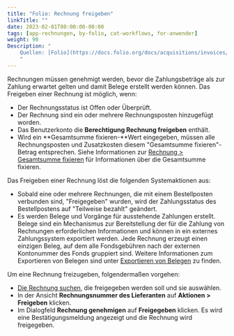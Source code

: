 ```yaml
---
title: "Folio: Rechnung freigeben"
linkTitle: ""
date: 2023-02-01T00:00:00-00:00
tags: [app-rechnungen, by-folio, cat-workflows, for-anwender]
weight: 90
Description: "
    Quellen: [Folio](https://docs.folio.org/docs/acquisitions/invoices/#approving-an-invoice) & [GBV](https://info.gbv.de/display/FOLIOGBVEXTERN/Folio:+Rechnung+freigeben)
    "
---
```


Rechnungen müssen genehmigt werden, bevor die Zahlungsbeträge als zur Zahlung erwartet gelten und damit Belege erstellt werden können. Das Freigeben einer Rechnung ist möglich, wenn:

-   Der Rechnungsstatus ist Offen oder Überprüft.
-   Der Rechnung sind ein oder mehrere Rechnungsposten hinzugefügt worden.
-   Das Benutzerkonto die **Berechtigung Rechnung freigeben** enthält.
-   Wird ein **Gesamtsumme fixieren-**Wert eingegeben, müssen alle Rechnungsposten und Zusatzkosten diesem "Gesamtsumme fixieren"-Betrag entsprechen. Siehe Informationen zur [Rechnung > Gesamtsumme fixieren](https://info.gbv.de/display/FOLIOGBVEXTERN/Folio%3A+Rechnung+erstellen) für Informationen über die Gesamtsumme fixieren.

Das Freigeben einer Rechnung löst die folgenden Systemaktionen aus:

-   Sobald eine oder mehrere Rechnungen, die mit einem Bestellposten verbunden sind, "Freigegeben" wurden, wird der Zahlungsstatus des Bestellpostens auf "Teilweise bezahlt" geändert.
-   Es werden Belege und Vorgänge für ausstehende Zahlungen erstellt. Belege sind ein Mechanismus zur Bereitstellung der für die Zahlung von Rechnungen erforderlichen Informationen und können in ein externes Zahlungssystem exportiert werden. Jede Rechnung erzeugt einen einzigen Beleg, auf dem alle Fondsgebühren nach der externen Kontonummer des Fonds gruppiert sind. Weitere Informationen zum Exportieren von Belegen sind unter [Exportieren von Belegen](https://info.gbv.de/display/FOLIOGBVEXTERN/Folio%3A+Export+von+Belegen) zu finden.

Um eine Rechnung freizugeben, folgendermaßen vorgehen:

-   [Die Rechnung suchen](https://info.gbv.de/display/FOLIOGBVEXTERN/Folio%3A+Rechnung+suchen), die freigegeben werden soll und sie auswählen.
-   In der Ansicht **Rechnungsnummer des Lieferanten** auf **Aktionen > Freigeben** klicken.
-   Im Dialogfeld **Rechnung genehmigen** auf **Freigegeben** klicken. Es wird eine Bestätigungsmeldung angezeigt und die Rechnung wird freigegeben.
